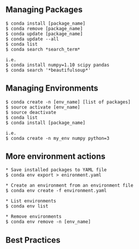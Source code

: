 ## Managing Packages
```
$ conda install [package_name]
$ conda remove [package_name]
$ conda update [package_name]
$ conda update --all
$ conda list
$ conda search *search_term*

i.e.
$ conda install numpy=1.10 scipy pandas
$ conda search '*beautifulsoup*'
```


## Managing Environments
```
$ conda create -n [env_name] [list of packages]
$ source activate [env_name]
$ source deactivate
$ conda list
$ conda install [package_name]

i.e.
$ conda create -n my_env numpy python=3
```

## More environment actions
```
* Save installed packages to YAML file
$ conda env export > enironment.yaml

* Create an environment from an environment file
$ conda env create -f environment.yaml

* List environments
$ conda env list

* Remove environments
$ conda env remove -n [env_name]
```

## Best Practices
